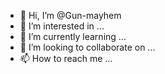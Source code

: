 - 👋 Hi, I’m @Gun-mayhem
- 👀 I’m interested in ...
- 🌱 I’m currently learning ...
- 💞️ I’m looking to collaborate on ...
- 📫 How to reach me ...

<!---
Gun-mayhem/Gun-mayhem is a ✨ special ✨ repository because its `README.md` (this file) appears on your GitHub profile.
You can click the Preview link to take a look at your changes.
--->
